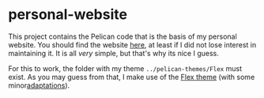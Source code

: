 # personal-website
This project contains the Pelican code that is the basis of my personal website. You should find the website [here](https://www.swnkls.com), 
at least if I did not lose interest in maintaining it. It is all *very* simple, but that's why its nice I guess.

For this to work, the folder with my theme `../pelican-themes/Flex` must exist. As you may guess from that, I make use of the  [Flex theme](https://github.com/alexandrevicenzi/Flex) (with some minor[adaptations](https://github.com/WetenSchaap/Flex)). 
